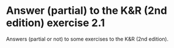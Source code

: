 # Answer (partial) to the K&amp;R (2nd edition) exercise 2.1
Answers (partial or not) to some exercises to the K&amp;R (2nd edition).
